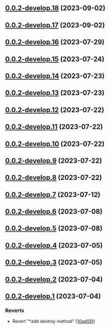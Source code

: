 ## [0.0.2-develop.18](https://git.lumeweb.com/LumeWeb/kernel-protomux-client/compare/v0.0.2-develop.17...v0.0.2-develop.18) (2023-09-02)

## [0.0.2-develop.17](https://git.lumeweb.com/LumeWeb/kernel-protomux-client/compare/v0.0.2-develop.16...v0.0.2-develop.17) (2023-09-02)

## [0.0.2-develop.16](https://git.lumeweb.com/LumeWeb/kernel-protomux-client/compare/v0.0.2-develop.15...v0.0.2-develop.16) (2023-07-29)

## [0.0.2-develop.15](https://git.lumeweb.com/LumeWeb/kernel-protomux-client/compare/v0.0.2-develop.14...v0.0.2-develop.15) (2023-07-24)

## [0.0.2-develop.14](https://git.lumeweb.com/LumeWeb/kernel-protomux-client/compare/v0.0.2-develop.13...v0.0.2-develop.14) (2023-07-23)

## [0.0.2-develop.13](https://git.lumeweb.com/LumeWeb/kernel-protomux-client/compare/v0.0.2-develop.12...v0.0.2-develop.13) (2023-07-23)

## [0.0.2-develop.12](https://git.lumeweb.com/LumeWeb/kernel-protomux-client/compare/v0.0.2-develop.11...v0.0.2-develop.12) (2023-07-22)

## [0.0.2-develop.11](https://git.lumeweb.com/LumeWeb/kernel-protomux-client/compare/v0.0.2-develop.10...v0.0.2-develop.11) (2023-07-22)

## [0.0.2-develop.10](https://git.lumeweb.com/LumeWeb/kernel-protomux-client/compare/v0.0.2-develop.9...v0.0.2-develop.10) (2023-07-22)

## [0.0.2-develop.9](https://git.lumeweb.com/LumeWeb/kernel-protomux-client/compare/v0.0.2-develop.8...v0.0.2-develop.9) (2023-07-22)

## [0.0.2-develop.8](https://git.lumeweb.com/LumeWeb/kernel-protomux-client/compare/v0.0.2-develop.7...v0.0.2-develop.8) (2023-07-22)

## [0.0.2-develop.7](https://git.lumeweb.com/LumeWeb/kernel-protomux-client/compare/v0.0.2-develop.6...v0.0.2-develop.7) (2023-07-12)

## [0.0.2-develop.6](https://git.lumeweb.com/LumeWeb/kernel-protomux-client/compare/v0.0.2-develop.5...v0.0.2-develop.6) (2023-07-08)

## [0.0.2-develop.5](https://git.lumeweb.com/LumeWeb/kernel-protomux-client/compare/v0.0.2-develop.4...v0.0.2-develop.5) (2023-07-08)

## [0.0.2-develop.4](https://git.lumeweb.com/LumeWeb/kernel-protomux-client/compare/v0.0.2-develop.3...v0.0.2-develop.4) (2023-07-05)

## [0.0.2-develop.3](https://git.lumeweb.com/LumeWeb/kernel-protomux-client/compare/v0.0.2-develop.2...v0.0.2-develop.3) (2023-07-05)

## [0.0.2-develop.2](https://git.lumeweb.com/LumeWeb/kernel-protomux-client/compare/v0.0.2-develop.1...v0.0.2-develop.2) (2023-07-04)

## [0.0.2-develop.1](https://git.lumeweb.com/LumeWeb/kernel-protomux-client/compare/v0.0.1...v0.0.2-develop.1) (2023-07-04)


### Reverts

* Revert "*add destroy method" ([10ad05f](https://git.lumeweb.com/LumeWeb/kernel-protomux-client/commit/10ad05f1dad6bf52198ab910d0da7eac51e206d3))
